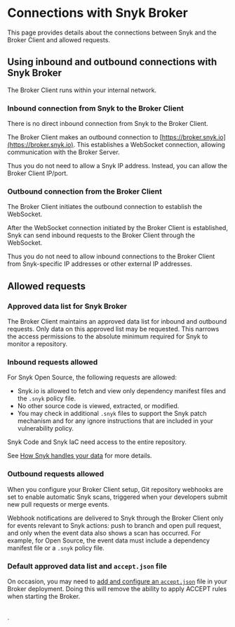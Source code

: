 # Connections with Snyk Broker

This page provides details about the connections between Snyk and the Broker Client and allowed requests.

## Using inbound and outbound connections with Snyk Broker

The Broker Client runs within your internal network.

### Inbound connection from Snyk to the Broker Client

There is no direct inbound connection from Snyk to the Broker Client.

The Broker Client makes an outbound connection to [https://broker.snyk.io](https://broker.snyk.io). This establishes a WebSocket connection, allowing communication with the Broker Server.

Thus you do not need to allow a Snyk IP address. Instead, you can allow the Broker Client IP/port.

### Outbound connection from the Broker Client

The Broker Client initiates the outbound connection to establish the WebSocket.

After the WebSocket connection initiated by the Broker Client is established, Snyk can send inbound requests to the Broker Client through the WebSocket.

Thus you do not need to allow inbound connections to the Broker Client from Snyk-specific IP addresses or other external IP addresses.

## Allowed requests

### **Approved data list for Snyk Broker**

The Broker Client maintains an approved data list for inbound and outbound requests. Only data on this approved list may be requested. This narrows the access permissions to the absolute minimum required for Snyk to monitor a repository.

### Inbound requests allowed

For Snyk Open Source, the following requests are allowed:

* Snyk.io is allowed to fetch and view only dependency manifest files and the `.snyk` policy file.
* No other source code is viewed, extracted, or modified.
* You may check in additional `.snyk` files to support the Snyk patch mechanism and for any ignore instructions that are included in your vulnerability policy.

Snyk Code and Snyk IaC need access to the entire repository.

See [How Snyk handles your data](../../working-with-snyk/how-snyk-handles-your-data.md) for more details.

### Outbound requests allowed

When you configure your Broker Client setup, Git repository webhooks are set to enable automatic Snyk scans, triggered when your developers submit new pull requests or merge events.

Webhook notifications are delivered to Snyk through the Broker Client only for events relevant to Snyk actions: push to branch and open pull request, and only when the event data also shows a scan has occurred. For example, for Open Source, the event data must include a dependency manifest file or a `.snyk` policy file.

### Default approved data list and `accept.json` file

On occasion, you may need to [add and configure an `accept.json`](snyk-broker-infrastructure-as-code-detection.md) file in your Broker deployment. Doing this will remove the ability to apply ACCEPT rules when starting the Broker.

\
.
